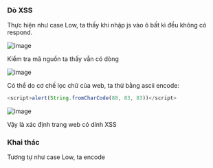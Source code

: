 ### Dò XSS
Thực hiện như case Low, ta thấy khi nhập js vào ô bất kì đều không có respond.

![image](https://github.com/user-attachments/assets/50fcf1b2-09d2-4e96-9d61-ab86e2ea66a2)

Kiểm tra mã nguồn ta thấy vẫn có dòng <script>alert(\"thiep\")</script>

![image](https://github.com/user-attachments/assets/ae6beda1-3c26-4dc6-adce-732b2454f0f6)

Có thể do cơ chế lọc chữ của web, ta thử bằng ascii encode:
```javascript
<script>alert(String.fromCharCode(88, 83, 83))</script>
```
![image](https://github.com/user-attachments/assets/e4fcecf9-c6c4-4fb4-ba03-1c339a405b2b)

Vậy là xác định trang web có dính XSS

### Khai thác

Tương tự như case Low, ta encode 
